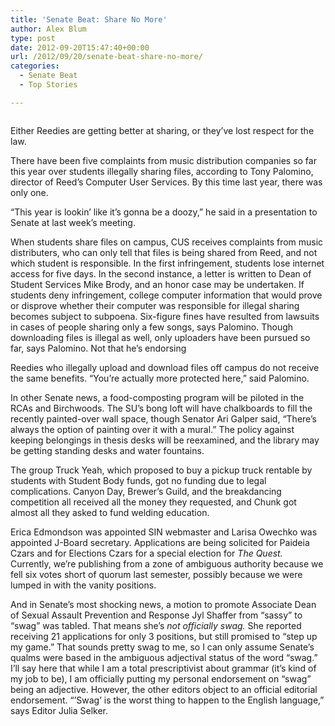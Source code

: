 ```yaml
---
title: 'Senate Beat: Share No More'
author: Alex Blum
type: post
date: 2012-09-20T15:47:40+00:00
url: /2012/09/20/senate-beat-share-no-more/
categories:
  - Senate Beat
  - Top Stories

---
```

<a href="http://www.reedquest.org/2012/09/senate-beat-share-no-more/senatebeatslider/" rel="attachment wp-att-1628"><img class="alignnone size-full wp-image-1628" title="Senate Meeting" src="https://i2.wp.com/www.reedquest.org/wp-content/uploads/2012/09/senatebeatslider.jpg?resize=770%2C430" alt="" data-recalc-dims="1" /></a>

Either Reedies are getting better at sharing, or they&#8217;ve lost respect for the law.

There have been five complaints from music distribution companies so far this year over students illegally sharing files, according to Tony Palomino, director of Reed&#8217;s Computer User Services. By this time last year, there was only one.

“This year is lookin&#8217; like it&#8217;s gonna be a doozy,” he said in a presentation to Senate at last week&#8217;s meeting.

When students share files on campus, CUS receives complaints from music distributers, who can only tell that files is being shared from Reed, and not which student is responsible. In the first infringement, students lose internet access for five days. In the second instance, a letter is written to Dean of Student Services Mike Brody, and an honor case may be undertaken. If students deny infringement, college computer information that would prove or disprove whether their computer was responsible for illegal sharing becomes subject to subpoena. Six-figure fines have resulted from lawsuits in cases of people sharing only a few songs, says Palomino. Though downloading files is illegal as well, only uploaders have been pursued so far, says Palomino. Not that he&#8217;s endorsing

Reedies who illegally upload and download files off campus do not receive the same benefits. “You&#8217;re actually more protected here,” said Palomino.

In other Senate news, a food-composting program will be piloted in the RCAs and Birchwoods. The SU&#8217;s bong loft will have chalkboards to fill the recently painted-over wall space, though Senator Ari Galper said, “There&#8217;s always the option of painting over it with a mural.” The policy against keeping belongings in thesis desks will be reexamined, and the library may be getting standing desks and water fountains.

The group Truck Yeah, which proposed to buy a pickup truck rentable by students with Student Body funds, got no funding due to legal complications. Canyon Day, Brewer&#8217;s Guild, and the breakdancing competition all received all the money they requested, and Chunk got almost all they asked to fund welding education.

Erica Edmondson was appointed SIN webmaster and Larisa Owechko was appointed J-Board secretary. Applications are being solicited for Paideia Czars and for Elections Czars for a special election for _The Quest._ Currently, we&#8217;re publishing from a zone of ambiguous authority because we fell six votes short of quorum last semester, possibly because we were lumped in with the vanity positions.

And in Senate&#8217;s most shocking news, a motion to promote Associate Dean of Sexual Assault Prevention and Response Jyl Shaffer from “sassy” to “swag” was tabled. That means she&#8217;s _not officially swag._ She reported receiving 21 applications for only 3 positions, but still promised to “step up my game.” That sounds pretty swag to me, so I can only assume Senate&#8217;s qualms were based in the ambiguous adjectival status of the word “swag.” I&#8217;ll say here that while I am a total prescriptivist about grammar (it&#8217;s kind of my job to be), I am officially putting my personal endorsement on “swag” being an adjective. However, the other editors object to an official editorial endorsement. “&#8217;Swag&#8217; is the worst thing to happen to the English language,” says Editor Julia Selker.